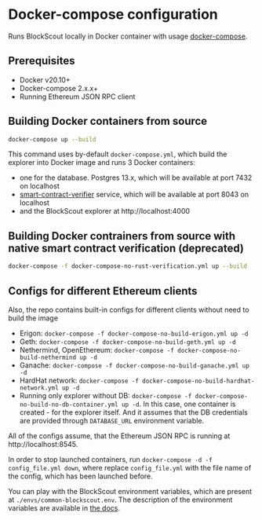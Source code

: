 # Docker-compose configuration

Runs BlockScout locally in Docker container with usage [docker-compose](https://github.com/docker/compose).

## Prerequisites

- Docker v20.10+
- Docker-compose 2.x.x+
- Running Ethereum JSON RPC client

## Building Docker containers from source

```bash
docker-compose up --build
```

This command uses by-default `docker-compose.yml`, which build the explorer into Docker image and runs 3 Docker containers:

- one for the database. Postgres 13.x, which will be available at port 7432 on localhost
- [smart-contract-verifier](https://github.com/blockscout/blockscout-rs/) service, which will be available at port 8043 on localhost
- and the BlockScout explorer at http://localhost:4000

## Building Docker contrainers from source with native smart contract verification (deprecated)

```bash
docker-compose -f docker-compose-no-rust-verification.yml up --build
```

## Configs for different Ethereum clients

Also, the repo contains built-in configs for different clients without need to build the image

- Erigon: `docker-compose -f docker-compose-no-build-erigon.yml up -d`
- Geth: `docker-compose -f docker-compose-no-build-geth.yml up -d`
- Nethermind, OpenEthereum: `docker-compose -f docker-compose-no-build-nethermind up -d`
- Ganache: `docker-compose -f docker-compose-no-build-ganache.yml up -d`
- HardHat network: `docker-compose -f docker-compose-no-build-hardhat-network.yml up -d`
- Running only explorer without DB: `docker-compose -f docker-compose-no-build-no-db-container.yml up -d`. In this case, one container is created - for the explorer itself. And it assumes that the DB credentials are provided through `DATABASE_URL` environment variable.

All of the configs assume, that the Ethereum JSON RPC is running at http://localhost:8545.

In order to stop launched containers, run `docker-compose -d -f config_file.yml down`, where replace `config_file.yml` with the file name of the config, which has been launched before.

You can play with the BlockScout environment variables, which are present at `./envs/common-blockscout.env`. The description of the environment variables are available in [the docs](https://docs.blockscout.com/for-developers/information-and-settings/env-variables).

